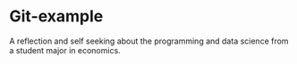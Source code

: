 # Git-example
A reflection and self seeking about the programming and data science from a student major in economics.
